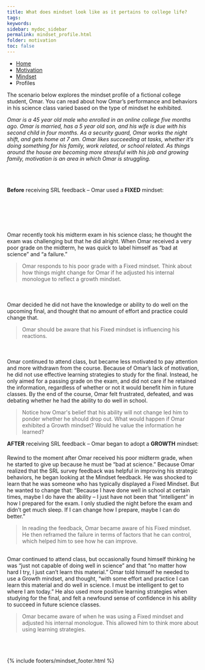 ```yaml
---
title: What does mindset look like as it pertains to college life?
tags: 
keywords: 
sidebar: mydoc_sidebar
permalink: mindset_profile.html
folder: motivation
toc: false
---
```


<ul class="breadcrumb">
    <li><a href="index.html">Home</a></li>
    <li><a href="motivation.html">Motivation</a></li>
    <li><a href="mindset.html">Mindset</a></li>
    <li class="active">Profiles</li>
</ul>

The scenario below explores the mindset profile of a fictional college student, Omar. You can read about how Omar’s performance and behaviors in his science class varied based on the type of mindset he exhibited. 

<div markdown="span" class="alert alert-info" role="alert"><i class="fa fa-info-circle">
Omar is a 45 year old male who enrolled in an online college five months ago. Omar is married, has a 5 year old son, and his wife is due with his second child in four months. As a security guard, Omar works the night shift, and gets home at 7 am.  Omar likes succeeding at tasks, whether it’s doing something for his family, work related, or school related. As things around the house are becoming more stressful with his job and growing family, motivation is an area in which Omar is struggling. </i> </div>

<br>
<br>
<br>

**Before** receiving SRL feedback – Omar used a  **FIXED** mindset:

<div class="col-md-6" style="margin-top: 100px"> <!-- Adjust the margin-top until the text displays where you want -->
Omar recently took his midterm exam in his science class; he thought the exam was challenging but that he did alright. When Omar received a very poor grade on the midterm, he was quick to label himself as “bad at science” and “a failure.”
</div><div class="col-md-6"><blockquote class="oval-thought">
Omar responds to his poor grade with a Fixed mindset. Think about how things might change for Omar if he adjusted his internal monologue to reflect a growth mindset.
</blockquote></div>
<div class="col-md-6" style="margin-top: 50px"> <!-- Adjust the margin-top until the text displays where you want -->
Omar decided he did not have the knowledge or ability to do well on the upcoming final, and thought that no amount of effort and practice could change that.
</div><div class="col-md-6"><blockquote class="oval-thought">
Omar should be aware that his Fixed mindset is influencing his reactions.
</blockquote></div>
<div class="col-md-6" style="margin-top: 50px"> <!-- Adjust the margin-top until the text displays where you want -->
Omar continued to attend class, but became less motivated to pay attention and more withdrawn from the course. Because of Omar’s lack of motivation, he did not use effective learning strategies to study for the final. Instead, he only aimed for a passing grade on the exam, and did not care if he retained the information, regardless of whether or not it would benefit him in future classes. By the end of the course, Omar felt frustrated, defeated, and was debating whether he had the ability to do well in school.
</div><div class="col-md-6"><blockquote class="oval-thought">
Notice how Omar's belief that his ability will not change led him to ponder whether he should drop out. What would happen if Omar exhibited a Growth mindset? Would he value the information he learned?
</blockquote></div>


 
 **AFTER** receiving SRL feedback – Omar began to adopt a **GROWTH** mindset:
 
 <div class="col-md-6" style="margin-top: 20px"> <!-- Adjust the margin-top until the text displays where you want -->
Rewind to the moment after Omar received his poor midterm grade, when he started to give up because he must be “bad at science.” Because Omar realized that the SRL survey feedback was helpful in improving his strategic behaviors, he began looking at the Mindset feedback. He was shocked to learn that he was someone who has typically displayed a Fixed Mindset. But he wanted to change that: “Because I have done well in school at certain times, maybe I do have the ability – I just have not been that “intelligent” in how I prepared for the exam.  I only studied the night before the exam and didn’t get much sleep. If I can change how I prepare, maybe I can do better.”
</div><div class="col-md-6"><blockquote class="oval-thought">
In reading the feedback, Omar became aware of his Fixed mindset. He then reframed the failure in terms of factors that he can control, which helped him to see how he can improve. 
</blockquote></div>
 
 <div class="col-md-6" style="margin-top: 30px"> <!-- Adjust the margin-top until the text displays where you want -->
Omar continued to attend class, but occasionally found himself thinking he was “just not capable of doing well in science” and that “no matter how hard I try, I just can’t learn this material.” Omar told himself he needed to use a Growth mindset, and thought, “with some effort and practice I can learn this material and do well in science. I must be intelligent to get to where I am today.” He also used more positive learning strategies when studying for the final, and felt a newfound sense of confidence in his ability to succeed in future science classes.
</div><div class="col-md-6"><blockquote class="oval-thought">
Omar became aware of when he was using a Fixed mindset and adjusted his internal monologue. This allowed him to think more about using learning strategies. 
</blockquote></div>

<br>
<br>
<br>
 {% include footers/mindset_footer.html %}


